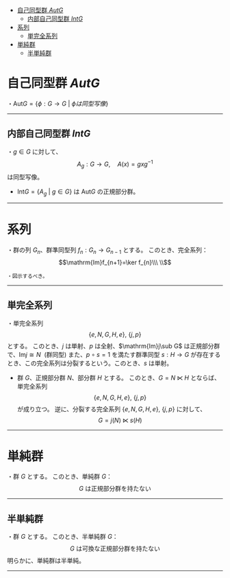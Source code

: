 
- [自己同型群 $Aut G$](#自己同型群-aut-g)
  - [内部自己同型群 $Int G$](#内部自己同型群-int-g)
- [系列](#系列)
  - [単完全系列](#単完全系列)
- [単純群](#単純群)
  - [半単純群](#半単純群)




# 自己同型群 $Aut G$

・$\mathrm{Aut}G=\{\phi:G\to G\ |\ \phi{は同型写像}\}$

---

## 内部自己同型群 $Int G$

・$g\in G$ に対して、$$A_g:G\to G,\quad A(x)=gxg^{-1}$$は同型写像。

- $\mathrm{Int}G=\{A_g\ |\ g\in G\}$ は $\mathrm{Aut}G$ の正規部分群。

---

# 系列

・群の列 $G_n$、群準同型列 $f_n:G_n\to G_{n-1}$ とする。
このとき、完全系列：
$$\mathrm{Im}f_{n+1}=\ker f_{n}\\\ \\$$

    ・図示するべき。

---

## 単完全系列

・単完全系列 $$\{e,N,G,H,e\},\ \{j,p\}$$とする。
このとき、$j$ は単射、$p$ は全射、$\mathrm{Im}j\sub G$ は正規部分群で、$\mathrm{Im}j\cong N\ \ (\text{群同型})$
また、$p\circ s=1$ を満たす群準同型 $s:H\to G$ が存在するとき、この完全系列は分裂するという。このとき、$s$ は単射。
<br>

- 群 $G$、正規部分群 $N$、部分群 $H$ とする。
このとき、$G=N\ltimes H$ とならば、
単完全系列 $$\{e,N,G,H,e\},\ \{j,p\}$$ が成り立つ。
逆に、分裂する完全系列  $\{e,N,G,H,e\},\ \{j,p\}$ に対して、
$$G=j(N)\ltimes s(H)$$

---

# 単純群

・群 $G$ とする。
このとき、単純群 $G$：
$$G\text{ は正規部分群を持たない}$$

---

## 半単純群

・群 $G$ とする。
このとき、半単純群 $G$：
$$G\text{ は可換な正規部分群を持たない}$$
明らかに、単純群は半単純。

---



